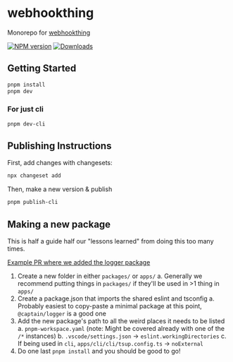 # webhookthing

Monorepo for [webhookthing](https://webhookthing.com)

[![NPM version][npm-image]][npm-url]
[![Downloads][downloads-image]][npm-url]

## Getting Started

```bash
pnpm install
pnpm dev
```

### For just cli

```bash
pnpm dev-cli
```

[downloads-image]: https://img.shields.io/npm/dm/webhookthing?color=364fc7&logoColor=364fc7
[npm-url]: https://www.npmjs.com/package/webhookthing
[npm-image]: https://img.shields.io/npm/v/webhookthing?color=0b7285&logoColor=0b7285

## Publishing Instructions

First, add changes with changesets:

```bash
npx changeset add
```

Then, make a new version & publish

```bash
pnpm publish-cli
```

## Making a new package

This is half a guide half our "lessons learned" from doing this too many times.

[Example PR where we added the logger package](https://github.com/pingdotgg/captain/pull/75)

1. Create a new folder in either `packages/` or `apps/`
   a. Generally we recommend putting things in `packages/` if they'll be used in >1 thing in `apps/`
2. Create a package.json that imports the shared eslint and tsconfig
   a. Probably easiest to copy-paste a minimal package at this point, `@captain/logger` is a good one
3. Add the new package's path to all the weird places it needs to be listed
   a. `pnpm-workspace.yaml` (note: Might be covered already with one of the `/*` instances)
   b. `.vscode/settings.json` -> `eslint.workingDirectories`
   c. If being used in `cli`, `apps/cli/cli/tsup.config.ts` -> `noExternal`
4. Do one last `pnpm install` and you should be good to go!
